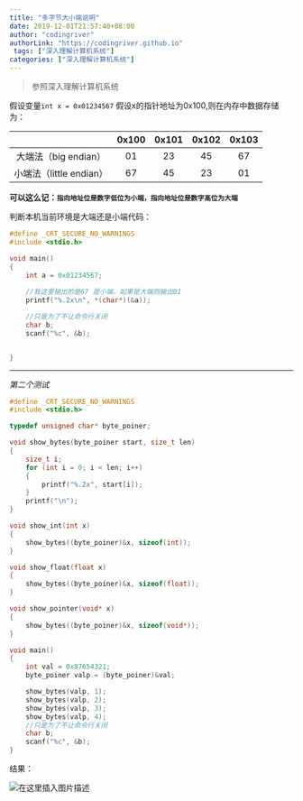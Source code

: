 ```yaml
---
title: "多字节大小端说明"
date: 2019-12-01T21:57:40+08:00
author: "codingriver"
authorLink: "https://codingriver.github.io"
 tags: ["深入理解计算机系统"]
categories: ["深入理解计算机系统"]
---
```


<!--more-->

>参照深入理解计算机系统

假设变量`int x = 0x01234567` 假设x的指针地址为0x100,则在内存中数据存储为：


|        | 0x100         | 0x101   | 0x102   | 0x103   |
|:-----------:|:-------------:|:-------------:|:-------------:|:-------------:|
| 大端法（big endian）| 01  | 23| 45|67|
| 小端法（little endian）| 67  |45| 23|01|

**可以这么记：`指向地址位是数字低位为小端，指向地址位是数字高位为大端`**

判断本机当前环境是大端还是小端代码：
```c
#define _CRT_SECURE_NO_WARNINGS
#include <stdio.h>

void main()
{
	int a = 0x01234567;
	
	//我这里输出的是67 是小端，如果是大端则输出01
	printf("%.2x\n", *(char*)(&a));

	//只是为了不让命令行关闭
	char b;
	scanf("%c", &b);


}
```

---

*第二个测试*
```c++
#define _CRT_SECURE_NO_WARNINGS
#include <stdio.h>

typedef unsigned char* byte_poiner;

void show_bytes(byte_poiner start, size_t len)
{
	size_t i;
	for (int i = 0; i < len; i++)
	{
		printf("%.2x", start[i]);
	}
	printf("\n");
}

void show_int(int x)
{
	show_bytes((byte_poiner)&x, sizeof(int));
}

void show_float(float x)
{
	show_bytes((byte_poiner)&x, sizeof(float));
}

void show_pointer(void* x)
{
	show_bytes((byte_poiner)&x, sizeof(void*));
}

void main()
{
	int val = 0x87654321;
	byte_poiner valp = (byte_poiner)&val;

	show_bytes(valp, 1);
	show_bytes(valp, 2);
	show_bytes(valp, 3);
	show_bytes(valp, 4);
	//只是为了不让命令行关闭
	char b;
	scanf("%c", &b);
}
```
结果：
  
  

![在这里插入图片描述](https://img-blog.csdn.net/20180926222227828?watermark/2/text/aHR0cHM6Ly9ibG9nLmNzZG4ubmV0L2NvZGluZ3JpdmVy/font/5a6L5L2T/fontsize/400/fill/I0JBQkFCMA==/dissolve/70)  
